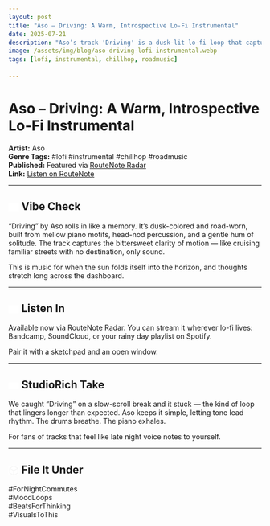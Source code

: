 ```yaml
---
layout: post
title: "Aso – Driving: A Warm, Introspective Lo-Fi Instrumental"
date: 2025-07-21
description: "Aso’s track 'Driving' is a dusk-lit lo-fi loop that captures the feeling of motion and memory."
image: /assets/img/blog/aso-driving-lofi-instrumental.webp
tags: [lofi, instrumental, chillhop, roadmusic]

---
```


# Aso – Driving: A Warm, Introspective Lo-Fi Instrumental

**Artist:** Aso  
**Genre Tags:** #lofi #instrumental #chillhop #roadmusic  
**Published:** Featured via [RouteNote Radar](https://routenote.com/radar/aso-driving-a-warm-and-introspective-lo-fi-instrumental/)  
**Link:** [Listen on RouteNote](https://routenote.com/radar/aso-driving-a-warm-and-introspective-lo-fi-instrumental/)

---

## <img src="/assets/icons/gamecontroller.svg" alt="Game Controller icon" style="width: 1em; vertical-align: middle;" /> Vibe Check
“Driving” by Aso rolls in like a memory. It’s dusk-colored and road-worn, built from mellow piano motifs, head-nod percussion, and a gentle hum of solitude. The track captures the bittersweet clarity of motion — like cruising familiar streets with no destination, only sound.

This is music for when the sun folds itself into the horizon, and thoughts stretch long across the dashboard.

---

## <img src="/assets/icons/headphones.svg" alt="Headphones icon" style="width: 1em; vertical-align: middle;" /> Listen In
Available now via RouteNote Radar. You can stream it wherever lo-fi lives: Bandcamp, SoundCloud, or your rainy day playlist on Spotify.

Pair it with a sketchpad and an open window.

---

## <img src="/assets/icons/eye.svg" alt="Eye icon" style="width: 1em; vertical-align: middle;" /> StudioRich Take
We caught “Driving” on a slow-scroll break and it stuck — the kind of loop that lingers longer than expected. Aso keeps it simple, letting tone lead rhythm. The drums breathe. The piano exhales. 

For fans of tracks that feel like late night voice notes to yourself.

---

## <img src="/assets/icons/cube.svg" alt="Cube icon" style="width: 1em; vertical-align: middle;" /> File It Under
#ForNightCommutes  
#MoodLoops  
#BeatsForThinking  
#VisualsToThis

